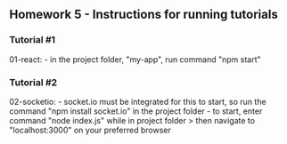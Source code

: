 ## Homework 5 - Instructions for running tutorials

### Tutorial #1
01-react:
	- in the project folder, "my-app", run command "npm start" 

### Tutorial #2
02-socketio:
	- socket.io must be integrated for this to start, so run the command "npm install socket.io" in the project folder
	- to start, enter command "node index.js" while in project folder
		> then navigate to "localhost:3000" on your preferred browser